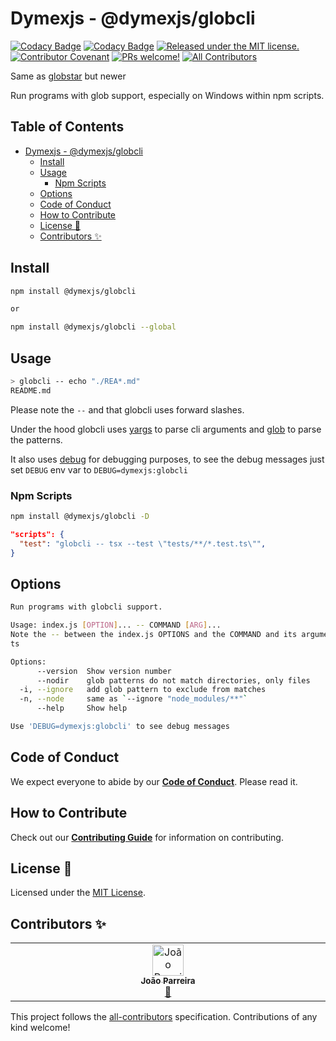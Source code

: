 # Dymexjs - @dymexjs/globcli

[![Codacy Badge](https://app.codacy.com/project/badge/Grade/14dbc81adf924a61a80e7f0c95cad6c1)](https://app.codacy.com/gh/dymexjs/globcli/dashboard?utm_source=gh&utm_medium=referral&utm_content=&utm_campaign=Badge_grade)
[![Codacy Badge](https://app.codacy.com/project/badge/Coverage/14dbc81adf924a61a80e7f0c95cad6c1)](https://app.codacy.com/gh/dymexjs/globcli/dashboard?utm_source=gh&utm_medium=referral&utm_content=&utm_campaign=Badge_coverage)
[![Released under the MIT license.](https://img.shields.io/badge/license-MIT-blue.svg)](./LICENSE)
[![Contributor Covenant](https://img.shields.io/badge/Contributor%20Covenant-2.1-4baaaa.svg)](./CODE_OF_CONDUCT.md)
[![PRs welcome!](https://img.shields.io/badge/PRs-welcome-brightgreen.svg)](./CONTRIBUTING.md)
[![All Contributors](https://img.shields.io/github/all-contributors/dymexjs/globcli?color=ee8449&style=flat-square)](#contributors-)

Same as [globstar](https://www.npmjs.com/package/globstar) but newer

Run programs with glob support, especially on Windows within npm scripts.

<!-- omit in toc -->
## Table of Contents

- [Dymexjs - @dymexjs/globcli](#dymexjs---dymexjsglobcli)
  - [Install](#install)
  - [Usage](#usage)
    - [Npm Scripts](#npm-scripts)
  - [Options](#options)
  - [Code of Conduct](#code-of-conduct)
  - [How to Contribute](#how-to-contribute)
  - [License 📝](#license-)
  - [Contributors ✨](#contributors-)

## Install

```sh
npm install @dymexjs/globcli

or

npm install @dymexjs/globcli --global
```

## Usage

```sh
> globcli -- echo "./REA*.md"
README.md
```

Please note the `--` and that globcli uses forward slashes.

Under the hood globcli uses [yargs](https://www.npmjs.com/package/yargs) to parse cli arguments and [glob](https://www.npmjs.com/package/glob) to parse the patterns.

It also uses [debug](https://www.npmjs.com/package/debug) for debugging purposes, to see the debug messages just set `DEBUG` env var to `DEBUG=dymexjs:globcli`

### Npm Scripts

```sh
npm install @dymexjs/globcli -D
```

```json
"scripts": {
  "test": "globcli -- tsx --test \"tests/**/*.test.ts\"",
}
```

## Options

```sh
Run programs with globcli support.

Usage: index.js [OPTION]... -- COMMAND [ARG]...
Note the -- between the index.js OPTIONS and the COMMAND and its argumen
ts

Options:
      --version  Show version number                                   [boolean]
      --nodir    glob patterns do not match directories, only files    [boolean]
  -i, --ignore   add glob pattern to exclude from matches                [array]
  -n, --node     same as `--ignore "node_modules/**"`                  [boolean]
      --help     Show help                                             [boolean]

Use 'DEBUG=dymexjs:globcli' to see debug messages
```

## Code of Conduct

We expect everyone to abide by our [**Code of Conduct**](./CODE_OF_CONDUCT.md). Please read it.

## How to Contribute

Check out our [**Contributing Guide**](./CONTRIBUTING.md) for information on contributing.

## License 📝

Licensed under the [MIT License](./LICENSE).

## Contributors ✨

<!-- ALL-CONTRIBUTORS-LIST:START - Do not remove or modify this section -->
<!-- prettier-ignore-start -->
<!-- markdownlint-disable -->
<table>
  <tbody>
    <tr>
      <td align="center" valign="top" width="14.28%"><a href="https://github.com/n3okill"><img src="https://avatars.githubusercontent.com/u/1280607?v=4?s=50" width="50px;" alt="João Parreira"/><br /><sub><b>João Parreira</b></sub></a><br /><a href="#maintenance-n3okill" title="Maintenance">🚧</a></td>
    </tr>
  </tbody>
</table>

<!-- markdownlint-restore -->
<!-- prettier-ignore-end -->

<!-- ALL-CONTRIBUTORS-LIST:END -->

This project follows the [all-contributors](https://github.com/all-contributors/all-contributors) specification. Contributions of any kind welcome!
